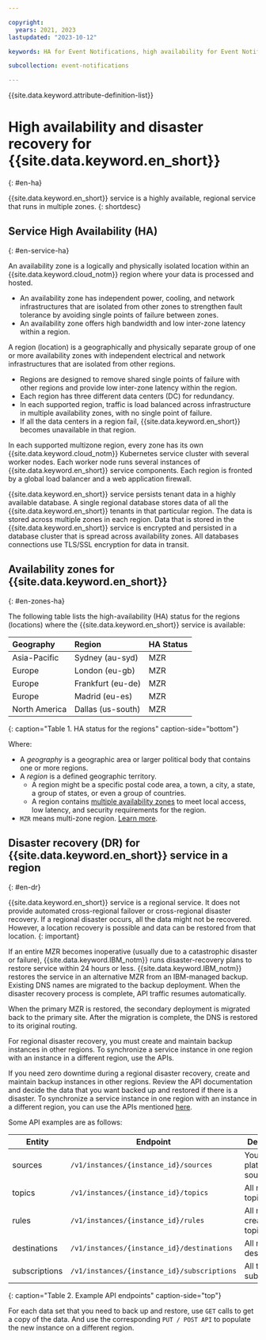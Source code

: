```yaml
---

copyright:
  years: 2021, 2023
lastupdated: "2023-10-12"

keywords: HA for Event Notifications, high availability for Event Notifications, Event Notifications, disaster recovery

subcollection: event-notifications

---
```


{{site.data.keyword.attribute-definition-list}}

# High availability and disaster recovery for {{site.data.keyword.en_short}}
{: #en-ha}

{{site.data.keyword.en_short}} service is a highly available, regional service that runs in multiple zones.
{: shortdesc}

## Service High Availability (HA)
{: #en-service-ha}

An availability zone is a logically and physically isolated location within an {{site.data.keyword.cloud_notm}} region where your data is processed and hosted.

- An availability zone has independent power, cooling, and network infrastructures that are isolated from other zones to strengthen fault tolerance by avoiding single points of failure between zones.
- An availability zone offers high bandwidth and low inter-zone latency within a region.

A region (location) is a geographically and physically separate group of one or more availability zones with independent electrical and network infrastructures that are isolated from other regions.

- Regions are designed to remove shared single points of failure with other regions and provide low inter-zone latency within the region.
- Each region has three different data centers (DC) for redundancy.
- In each supported region, traffic is load balanced across infrastructure in multiple availability zones, with no single point of failure.
- If all the data centers in a region fail, {{site.data.keyword.en_short}} becomes unavailable in that region.

In each supported multizone region, every zone has its own {{site.data.keyword.cloud_notm}} Kubernetes service cluster with several worker nodes. Each worker node runs several instances of {{site.data.keyword.en_short}} service components. Each region is fronted by a global load balancer and a web application firewall.

{{site.data.keyword.en_short}} service persists tenant data in a highly available database. A single regional database stores data of all the {{site.data.keyword.en_short}} tenants in that particular region. The data is stored across multiple zones in each region. Data that is stored in the {{site.data.keyword.en_short}} service is encrypted and persisted in a database cluster that is spread across availability zones. All databases connections use TLS/SSL encryption for data in transit.

## Availability zones for {{site.data.keyword.en_short}}
{: #en-zones-ha}

The following table lists the high-availability (HA) status for the regions (locations) where the {{site.data.keyword.en_short}} service is available:

| Geography | Region | HA Status |
|:----------|:-------|:----------|
| Asia-Pacific | Sydney (au-syd) | MZR |
| Europe | London (eu-gb) | MZR |
| Europe | Frankfurt (eu-de) | MZR |
| Europe | Madrid (eu-es) | MZR |
| North America | Dallas (us-south)| MZR |
{: caption="Table 1. HA status for the regions" caption-side="bottom"}

Where:

- A *geography* is a geographic area or larger political body that contains one or more regions.
- A *region* is a defined geographic territory.
   - A region might be a specific postal code area, a town, a city, a state, a group of states, or even a group of countries.
   - A region contains [multiple availability zones](https://www.ibm.com/cloud/data-centers/) to meet local access, low latency, and security requirements for the region.
- `MZR` means multi-zone region. [Learn more](/docs/overview?topic=overview-locations#mzr-table).

## Disaster recovery (DR) for {{site.data.keyword.en_short}} service in a region
{: #en-dr}

{{site.data.keyword.en_short}} service is a regional service. It does not provide automated cross-regional failover or cross-regional disaster recovery. If a regional disaster occurs, all the data might not be recovered. However, a location recovery is possible and data can be restored from that location.
{: important}

If an entire MZR becomes inoperative (usually due to a catastrophic disaster or failure), {{site.data.keyword.IBM_notm}} runs disaster-recovery plans to restore service within 24 hours or less. {{site.data.keyword.IBM_notm}} restores the service in an alternative MZR from an IBM-managed backup. Existing DNS names are migrated to the backup deployment. When the disaster recovery process is complete, API traffic resumes automatically.

When the primary MZR is restored, the secondary deployment is migrated back to the primary site. After the migration is complete, the DNS is restored to its original routing.

For regional disaster recovery, you must create and maintain backup instances in other regions. To synchronize a service instance in one region with an instance in a different region, use the APIs.

If you need zero downtime during a regional disaster recovery, create and maintain backup instances in other regions. Review the API documentation and decide the data that you want backed up and restored if there is a disaster. To synchronize a service instance in one region with an instance in a different region, you can use the APIs mentioned [here](/apidocs/event-notifications).

Some API examples are as follows:

|Entity   | Endpoint | Description |
|---------|--------|-----------|
| sources | `/v1/instances/{instance_id}/sources` | Your platform sources |
| topics | `/v1/instances/{instance_id}/topics` | All registered topics |
| rules | `/v1/instances/{instance_id}/rules` | All rules created on topics |
| destinations | `/v1/instances/{instance_id}/destinations` | All registered destinations |
| subscriptions | `/v1/instances/{instance_id}/subscriptions` | All the subscriptions |
{: caption="Table 2. Example API endpoints" caption-side="top"}

For each data set that you need to back up and restore, use `GET` calls to get a copy of the data. And use the corresponding `PUT / POST API` to populate the new instance on a different region.


